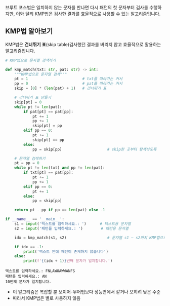 브루트 포스법은 일치하지 않는 문자를 만나면 다시 패턴의 첫 문자부터 검사를 수행하지만, 이와 달리 KMP법은 검사한 결과를 효율적으로 사용할 수 있는 알고리즘입니다.

## KMP법 알아보기

KMP법은 **건너뛰기 표**(skip table)검사했던 결과를 버리지 않고 효율적으로 활용하는 알고리즘입니다.

```python
# KMP법으로 문자열 검색하기

def kmp_match(txt: str, pat: str) -> int:
    """KMP법으로 문자열 검색"""
    pt = 1                        # txt를 따라가는 커서
    pp = 0                        # pat를 따라가는 커서
    skip = [0] * (len(pat) + 1)   # 건너뛰기 표

    # 건너뛰기 표 만들기
    skip[pt] = 0
    while pt != len(pat):
        if pat[pt] == pat[pp]:
            pt += 1
            pp += 1
            skip[pt] = pp
        elif pp == 0:
            pt += 1
            skip[pt] == pp
        else:
            pp = skip[pp]                    # skip한 곳부터 탐색하도록

    # 문자열 검색하기
    pt = pp = 0
    while pt != len(txt) and pp != len(pat):
        if txt[pt] == pat[pp]:
            pt += 1
            pp += 1
        elif pp == 0:
            pt += 1
        else:
            pp = skip[pp]

    return pt - pp if pp == len(pat) else -1

if __name__ == '__main__':
    s1 = input('텍스트를 입력하세요.: ')      # 텍스트용 문자열
    s2 = input('패턴를 입력하세요.: ')        # 패턴용 문자열

    idx = kmp_match(s1, s2)                  # 문자열 s1 ~ s2까지 KMP법으로 검색

    if idx == -1:
        print('텍스트 안에 패턴이 존재하지 않습니다')
    else:
        print(f'{(idx + 1)}번째 문자가 일치합니다.')
```

```
텍스트를 입력하세요.: FNLAWOAWWANFS
패턴를 입력하세요.: AN
10번째 문자가 일치합니다.
```

- 이 알고리즘은 복잡할 뿐 보이어-무어법보다 성능면에서 같거나 오히려 낮은 수준
- 따라서 KMP법은 별로 사용하지 않음
